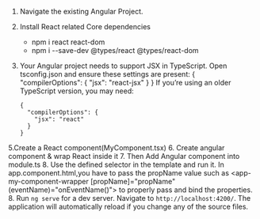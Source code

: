 1.  Navigate the existing Angular Project.
2.  Install React related Core dependencies
    - npm i react react-dom
    - npm i --save-dev @types/react @types/react-dom
3.  Your Angular project needs to support JSX in TypeScript. Open tsconfig.json and ensure these settings are present:
    {
    "compilerOptions": {
    "jsx": "react-jsx"
    }
    }
    If you’re using an older TypeScript version, you may need:

        {
          "compilerOptions": {
            "jsx": "react"
          }
        }

5.Create a React component(MyComponent.tsx)
6. Create angular component & wrap React inside it
7. Then Add Angular component into module.ts
8. Use the defined selector in the template and run it. In app.component.html,you have to pass the propName value such as <app-my-component-wrapper [propName]="propName" (eventName)="onEventName()"></app-my-component-wrapper> to properly pass and bind the properties.
8. Run `ng serve` for a dev server. Navigate to `http://localhost:4200/`. The application will automatically reload if you change any of the source files.
